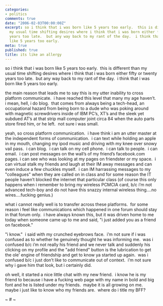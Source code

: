 ```yaml
---
categories:
- politics
comments: true
date: "2006-02-03T00:00:00Z"
excerpt: so i think that i was born like 5 years too early.  this is different than
  my usual time shifting desires where i think that i was born either fifty or twenty
  years too late.  but any way back to my rant of the day.  i think that i was born
  like 5 years too early. 
meta: true
published: true
title: its like an allergy
---
```


so i think that i was born like 5 years too early.  this is different than my usual time shifting desires where i think that i was born either fifty or twenty years too late.  but any way back to my rant of the day.  i think that i was born like 5 years too early.  

the main reason that leads me to say this is my utter inability to cross platform communicate.  i have reached this level that many my age haven’t.  i mean, hell, i do blog.  that comes from always being a tech-head, an occupational hazard from being born to a dude who was poking around with magnetic screwdrivers inside of IBM PC’s, XT’s and the sleek yet subdued AT’s at that strip mall computer joint circa 84 when the auto parts store fired him, or he left.  not sure i was small.

yeah, so cross platform communication.  i have think i am an utter master at the independent forms of communication.  i can text while holding an apple in my mouth, changing my ipod music and driving with my knee over snowy vail pass.  i can blog.  i can talk on my cell phone.  i can talk to people.  i can email.  i can post messages on the wall’s of my friend’s facebook.com pages. i can see who was looking at my pages on friendster or my space.  i can virtual stalk my friends and laugh at their IM away messages and can even induce a few chuckles myself.  i can IM harrassing messages to my "colleagues" when they are called on in class and for some reason the IT people haven’t blocked the internet that particular class (of course this only happens when i remember to bring my wireless PCMCIA card, b/c i’m not advanced tech-boy and do not have this snazzy internal wireless thing….no wires….fucking genius.)

what i cannot really well is to transfer across these platforms.  for some reason i feel like communications which happened in one forum should stay in that forum only.  i have always known this, but it was driven home to me today when someone came up to me and said, "i just added you as a friend on facebook."  

"i know."  i said with my crunched eyebrows face.  i’m not sure if i was confused as to whether he genuinely thought he was informing me.  was i confused b/c i’m not really his friend and we never talk and suddenly his clicking on my profile and the "add friend" button is the lubrication to get the ole’ engine of friendship and get to know ya started up again.  was i confused b/c i just don’t like to communicate out of context.  i’m not sure why i gave him that look, but i certainly did.

oh well, it started a nice little chat with my new friend.  i know he is my friend to because i have a fucking web page with my name in bold and big font and he is listed under my friends.  maybe it is all growing on me.  maybe i just like to know who my friends are.  where do i title my BFF?

~ # ~